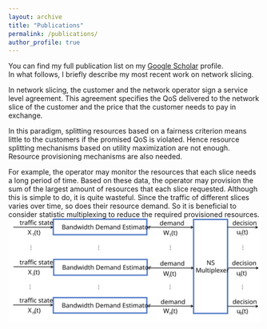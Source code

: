 ```yaml
---
layout: archive
title: "Publications"
permalink: /publications/
author_profile: true
---
```


You can find my full publication list on my <i class="fas fa-fw fa-graduation-cap"> </i> <a href="{{author.googlescholar}}"> Google Scholar</a> profile.<br/>
In what follows, I briefly describe my most recent work on network slicing. <br/>

In network slicing, the customer and the network operator sign a service level agreement. This agreement specifies the QoS delivered to the network slice of the customer and the price that the customer needs to pay in exchange.

In this paradigm, splitting resources based on a fairness criterion means little to the customers if the promised QoS is violated. Hence resource splitting mechanisms based on utility maximization are not enough. Resource provisioning mechanisms are also needed.

For example, the operator may monitor the resources that each slice needs a long period of time. Based on these data, the operator may provision the sum of the largest amount of resources that each slice requested. Although this is simple to do, it is quite wasteful. Since the traffic of different slices varies over time, so does their resource demand. So it is beneficial to consider statistic multiplexing to reduce the required provisioned resources.
<img src="/images/system.svg" alt="Proposed Architecture">

